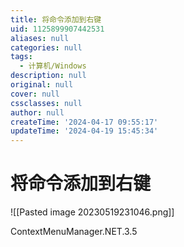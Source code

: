 ```yaml
---
title: 将命令添加到右键
uid: 1125899907442531
aliases: null
categories: null
tags:
  - 计算机/Windows
description: null
original: null
cover: null
cssclasses: null
author: null
createTime: '2024-04-17 09:55:17'
updateTime: '2024-04-19 15:45:34'
---
```


# 将命令添加到右键

![[Pasted image 20230519231046.png]]

ContextMenuManager.NET.3.5
